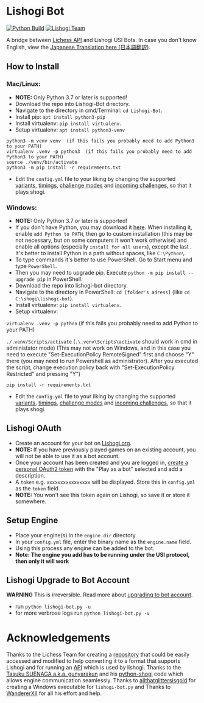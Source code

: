 # Lishogi Bot

[![Python Build](https://github.com/TheYoBots/Lishogi-Bot/actions/workflows/python-build.yml/badge.svg)](https://github.com/TheYoBots/Lishogi-Bot/actions/workflows/python-build.yml)
[![Lishogi Team](https://img.shields.io/badge/Lishogi_Team-%40Team-blue.svg)](https://lishogi.org/team/yobot_v2-shogi)

A bridge between [Lichess API](https://lichess.org/api#tag/Bot) and Lishogi USI Bots. In case you don't know English, view the [Japanese Translation here (日本語翻訳)](https://github.com/TheYoBots/Lishogi-Bot/wiki/Japanese-Translation).

## How to Install

### Mac/Linux:
- **NOTE:** Only Python 3.7 or later is supported!
- Download the repo into Lishogi-Bot directory.
- Navigate to the directory in cmd/Terminal: `cd Lishogi-Bot`.
- Install pip: `apt install python3-pip`
- Install virtualenv: `pip install virtualenv`.
- Setup virtualenv: `apt install python3-venv`
```
python3 -m venv venv  (if this fails you probably need to add Python3 to your PATH)
virtualenv .venv -p python3  (if this fails you probably need to add Python3 to your PATH)
source ./venv/bin/activate
python3 -m pip install -r requirements.txt
```
- Edit the `config.yml` file to your liking by changing the supported [variants](https://github.com/TheYoBots/Lishogi-Bot/blob/c746023ce8bc95ab7c0f3810921675a8b96610e8/config.yml#L33), [timings](https://github.com/TheYoBots/Lishogi-Bot/blob/c746023ce8bc95ab7c0f3810921675a8b96610e8/config.yml#L36), [challenge modes](https://github.com/TheYoBots/Lishogi-Bot/blob/c746023ce8bc95ab7c0f3810921675a8b96610e8/config.yml#L43) and [incoming challenges](https://github.com/TheYoBots/Lishogi-Bot/blob/c746023ce8bc95ab7c0f3810921675a8b96610e8/config.yml#L26), so that it plays shogi.

### Windows:
- **NOTE:** Only Python 3.7 or later is supported!
- If you don't have Python, you may download it [here](https://www.python.org/downloads/). When installing it, enable `add Python to PATH`, then go to custom installation (this may be not necessary, but on some computers it won't work otherwise) and enable all options (especially `install for all users`), except the last . It's better to install Python in a path without spaces, like `C:\Python\`.
- To type commands it's better to use PowerShell. Go to Start menu and type `PowerShell`.
- Then you may need to upgrade pip. Execute `python -m pip install --upgrade pip` in PowerShell.
- Download the repo into lishogi-bot directory.
- Navigate to the directory in PowerShell: `cd [folder's adress]` (like `cd C:\shogi\lishogi-bot`).
- Install virtualenv: `pip install virtualenv`.
- Setup virtualenv:

`virtualenv .venv -p python` (if this fails you probably need to add Python to your PATH)

`./.venv/Scripts/activate` (`.\.venv\Scripts\activate` should work in cmd in administator mode) (This may not work on Windows, and in this case you need to execute "Set-ExecutionPolicy RemoteSigned" first and choose "Y" there (you may need to run Powershell as administrator). After you executed the script, change execution policy back with "Set-ExecutionPolicy Restricted" and pressing "Y")

`pip install -r requirements.txt`
- Edit the `config.yml` file to your liking by changing the supported [variants](https://github.com/TheYoBots/Lishogi-Bot/blob/c746023ce8bc95ab7c0f3810921675a8b96610e8/config.yml#L33), [timings](https://github.com/TheYoBots/Lishogi-Bot/blob/c746023ce8bc95ab7c0f3810921675a8b96610e8/config.yml#L36), [challenge modes](https://github.com/TheYoBots/Lishogi-Bot/blob/c746023ce8bc95ab7c0f3810921675a8b96610e8/config.yml#L43) and [incoming challenges](https://github.com/TheYoBots/Lishogi-Bot/blob/c746023ce8bc95ab7c0f3810921675a8b96610e8/config.yml#L26), so that it plays shogi.

## Lishogi OAuth
- Create an account for your bot on [Lishogi.org](https://lishogi.org/signup).
- **NOTE:** If you have previously played games on an existing account, you will not be able to use it as a bot account.
- Once your account has been created and you are logged in, [create a personal OAuth2 token](https://lishogi.org/account/oauth/token/create) with the "Play as a bot" selected and add a description.
- A `token` e.g. `xxxxxxxxxxxxxxxx` will be displayed. Store this in `config.yml` as the `token` field.
- **NOTE:** You won't see this token again on Lishogi, so save it or store it somewhere.

## Setup Engine
- Place your engine(s) in the `engine.dir` directory
- In your `config.yml` file, enter the binary name as the `engine.name` field.
- Using this process any engine can be added to the bot.
- **Note: The engine you add has to be running under the USI protocol, then only it will work**


## Lishogi Upgrade to Bot Account
**WARNING** This is irreversible. Read more about [upgrading to bot account](https://lichess.org/api#operation/botAccountUpgrade).
- run `python lishogi-bot.py -u`
- for more verbrose logs run `python lishogi-bot.py -v`

# Acknowledgements
Thanks to the Lichess Team for creating a [repository](https://github.com/ShailChoksi/lichess-bot) that could be easily accessed and modified to help converting it to a format that supports Lishogi and for running an [API](https://lichess.org/api) which is used by lishogi. Thanks to the [Tasuku SUENAGA a.k.a. gunyarakun](https://github.com/gunyarakun) and his [python-shogi](https://github.com/gunyarakun) code which allows engine communication seamlessly. Thanks to [allthatglittersisgold](https://github.com/allthatglittersisgold) for creating a Windows executable for `lishogi-bot.py` and Thanks to  [WandererXII](https://github.com/WandererXII) for all his effort and help.
